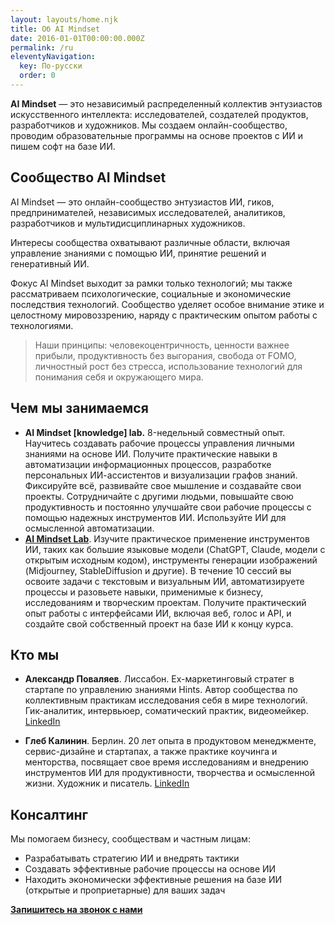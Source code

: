 ```yaml
---
layout: layouts/home.njk
title: Об AI Mindset
date: 2016-01-01T00:00:00.000Z
permalink: /ru
eleventyNavigation:
  key: По-русски
  order: 0
---
```


**AI Mindset** — это независимый распределенный коллектив энтузиастов искусственного интеллекта:  исследователей, создателей продуктов, разработчиков и художников. Мы создаем онлайн-сообщество, проводим образовательные программы на основе проектов с ИИ и пишем софт на базе ИИ.

## Сообщество AI Mindset

AI Mindset — это онлайн-сообщество энтузиастов ИИ, гиков, предпринимателей, независимых исследователей, аналитиков, разработчиков и мультидисциплинарных художников.

Интересы сообщества охватывают различные области, включая управление знаниями с помощью ИИ, принятие решений и генеративный ИИ.

Фокус AI Mindset выходит за рамки только технологий; мы также рассматриваем психологические, социальные и экономические последствия технологий. Сообщество уделяет особое внимание этике и целостному мировоззрению, наряду с практическим опытом работы с технологиями.

> Наши принципы: человекоцентричность, ценности важнее прибыли, продуктивность без выгорания, свобода от FOMO, личностный рост без стресса, использование технологий для понимания себя и окружающего мира.

## Чем мы занимаемся

- **AI Mindset [knowledge] lab.** 8-недельный совместный опыт. Научитесь создавать рабочие процессы управления личными знаниями на основе ИИ. Получите практические навыки в автоматизации информационных процессов, разработке персональных ИИ-ассистентов и визуализации графов знаний. Фиксируйте всё, развивайте свое мышление и создавайте свои проекты. Сотрудничайте с другими людьми, повышайте свою продуктивность и постоянно улучшайте свои рабочие процессы с помощью надежных инструментов ИИ. Используйте ИИ для осмысленной автоматизации.
- **[AI Mindset Lab](https://knowledge.aimindset.org/ai-mindset-v)**. Изучите практическое применение инструментов ИИ, таких как большие языковые модели (ChatGPT, Claude, модели с открытым исходным кодом), инструменты генерации изображений (Midjourney, StableDiffusion и другие). В течение 10 сессий вы освоите задачи с текстовым и визуальным ИИ, автоматизируете процессы и разовьете навыки, применимые к бизнесу, исследованиям и творческим проектам. Получите практический опыт работы с интерфейсами ИИ, включая веб, голос и API, и создайте свой собственный проект на базе ИИ к концу курса. 


## Кто мы

- **Александр Поваляев**. Лиссабон. Ex-маркетинговый стратег в стартапе по управлению знаниями Hints. Автор сообщества по коллективным практикам исследования себя в мире технологий. Гик-аналитик, интервьюер, соматический практик, видеомейкер. [LinkedIn](https://www.linkedin.com/in/povaliaev/)

- **Глеб Калинин**. Берлин. 20 лет опыта в продуктовом менеджменте, сервис-дизайне и стартапах, а также практике коучинга и менторства, посвящает свое время исследованиям и внедрению инструментов ИИ для продуктивности, творчества и осмысленной жизни. Художник и писатель. [LinkedIn](https://www.linkedin.com/in/glebkalinin/)

## Консалтинг

Мы помогаем бизнесу, сообществам и частным лицам:

- Разрабатывать стратегию ИИ и внедрять тактики
- Создавать эффективные рабочие процессы на основе ИИ
- Находить экономически эффективные решения на базе ИИ (открытые и проприетарные) для ваших задач

**[Запишитесь на звонок с нами](https://cal.com/team/ai-mindset/ai-mindset-team-call)**